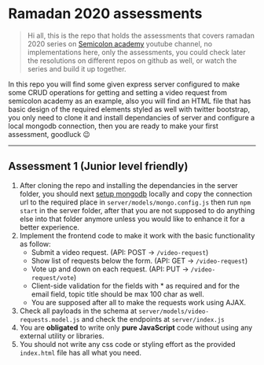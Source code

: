 # Ramadan 2020 assessments

> Hi all, this is the repo that holds the assessments that covers ramadan 2020 series on [Semicolon academy](https://www.youtube.com/SemicolonAcademy) youtube channel, no implementations here, only the assessments, you could check later the resolutions on different repos on github as well, or watch the series and build it up together.

In this repo you will find some given express server configured to make some CRUD operations for getting and setting a video request from semicolon academy as an example, also you will find an HTML file that has basic design of the required elements styled as well with twitter bootstrap, you only need to clone it and install dependancies of server and configure a local mongodb connection, then you are ready to make your first assessment, goodluck 😉

---

## Assessment 1 (Junior level friendly)

1. After cloning the repo and installing the dependancies in the server folder, you should next [setup mongodb](https://docs.mongodb.com/manual/installation/) locally and copy the connection url to the required place in `server/models/mongo.config.js` then run `npm start` in the server folder, after that you are not supposed to do anything else into that folder anymore unless you would like to enhance it for a better experience.
2. Implement the frontend code to make it work with the basic functionality as follow:
   - Submit a video request. (API: POST -> `/video-request`)
   - Show list of requests below the form. (API: GET -> `/video-request`)
   - Vote up and down on each request. (API: PUT -> `/video-request/vote`)
	- Client-side validation for the fields with * as required and for the email field, topic title should be max 100 char as well.
   - You are supposed after all to make the requests work using AJAX.
3. Check all payloads in the schema at `server/models/video-requests.model.js` and check the endpoints at `server/index.js`
4. You are **obligated** to write only **pure JavaScript** code without using any external utility or libraries.
5. You should not write any css code or styling effort as the provided `index.html` file has all what you need.
